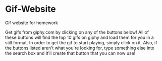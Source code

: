 # Gif-Website
Gif website for homework 

Get gifs from giphy.com by clicking on any of the buttons below! All of these buttons will find the top 10 gifs on giphy and load them for you in a still format. In order to get the gif to start playing, simply click on it. Also, if the buttons listed aren't what you're looking for, type something else into the search box and it'll create that button that you can now use!